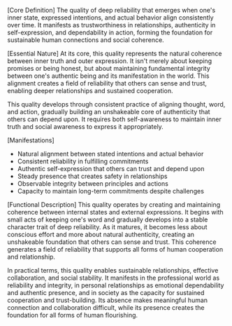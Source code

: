 [Core Definition]
The quality of deep reliability that emerges when one's inner state, expressed intentions, and actual behavior align consistently over time. It manifests as trustworthiness in relationships, authenticity in self-expression, and dependability in action, forming the foundation for sustainable human connections and social coherence.

[Essential Nature]
At its core, this quality represents the natural coherence between inner truth and outer expression. It isn't merely about keeping promises or being honest, but about maintaining fundamental integrity between one's authentic being and its manifestation in the world. This alignment creates a field of reliability that others can sense and trust, enabling deeper relationships and sustained cooperation.

This quality develops through consistent practice of aligning thought, word, and action, gradually building an unshakeable core of authenticity that others can depend upon. It requires both self-awareness to maintain inner truth and social awareness to express it appropriately.

[Manifestations]
- Natural alignment between stated intentions and actual behavior
- Consistent reliability in fulfilling commitments
- Authentic self-expression that others can trust and depend upon
- Steady presence that creates safety in relationships
- Observable integrity between principles and actions
- Capacity to maintain long-term commitments despite challenges

[Functional Description]
This quality operates by creating and maintaining coherence between internal states and external expressions. It begins with small acts of keeping one's word and gradually develops into a stable character trait of deep reliability. As it matures, it becomes less about conscious effort and more about natural authenticity, creating an unshakeable foundation that others can sense and trust. This coherence generates a field of reliability that supports all forms of human cooperation and relationship.

In practical terms, this quality enables sustainable relationships, effective collaboration, and social stability. It manifests in the professional world as reliability and integrity, in personal relationships as emotional dependability and authentic presence, and in society as the capacity for sustained cooperation and trust-building. Its absence makes meaningful human connection and collaboration difficult, while its presence creates the foundation for all forms of human flourishing.